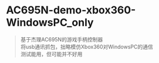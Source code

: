 # AC695N-demo-xbox360-WindowsPC_only
> 基于杰理AC695N的游戏手柄控制器   
> 将usb通讯抓包，拙略模仿Xbox360对WindowsPC的通信   
> 测试能用，但可能并不好用   
